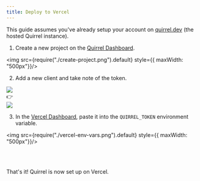 ```yaml
---
title: Deploy to Vercel
---
```


This guide assumes you've already setup your account on [quirrel.dev](https://quirrel.dev) (the hosted Quirrel instance).

1. Create a new project on the [Quirrel Dashboard](quirrel.dev/dashboard).

<img src={require("./create-project.png").default} style={{ maxWidth: "500px"}}/>

2. Add a new client and take note of the token.

<div>
<div style={{ float: "left", width: "48%", padding: "5px" }}>
    <img src={require("./create-client.png").default}/>
</div>

<div style={{ float: "left", width: "4%", marginTop: "50px" }}>
👉
    
</div>

<div style={{ float: "left", width: "48%", padding: "5px" }}>
    <img src={require("./copy-token.png").default}/>
</div>
<div style={{ clear: "both" }}/>
</div>

3. In the [Vercel Dashboard](https://vercel.com), paste it into the `QUIRREL_TOKEN` environment variable.

<img src={require("./vercel-env-vars.png").default} style={{ maxWidth: "500px"}}/>

<br/>
<br/>

That's it! Quirrel is now set up on Vercel.
